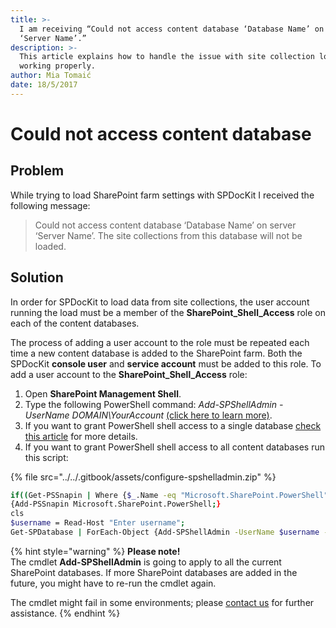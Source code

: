 ```yaml
---
title: >-
  I am receiving “Could not access content database ‘Database Name’ on server
  ‘Server Name’.”
description: >-
  This article explains how to handle the issue with site collection load not
  working properly.
author: Mia Tomaić
date: 18/5/2017
---
```


# Could not access content database

## Problem

While trying to load SharePoint farm settings with SPDocKit I received the following message:

> Could not access content database ‘Database Name’ on server ‘Server Name’. The site collections from this database will not be loaded.

## Solution

In order for SPDocKit to load data from site collections, the user account running the load must be a member of the **SharePoint\_Shell\_Access** role on each of the content databases.

The process of adding a user account to the role must be repeated each time a new content database is added to the SharePoint farm. Both the SPDocKit **console user** and **service account** must be added to this role. To add a user account to the **SharePoint\_Shell\_Access** role:

1. Open **SharePoint Management Shell**.
2. Type the following PowerShell command: _Add-SPShellAdmin -UserName DOMAIN\YourAccount_ [\(click here to learn more\)](https://technet.microsoft.com/en-us/library/ff607596.aspx).
3. If you want to grant PowerShell shell access to a single database [check this article](https://technet.microsoft.com/en-us/library/ff607596.aspx) for more details.
4. If you want to grant PowerShell shell access to all content databases run this script:

{% file src="../../.gitbook/assets/configure-spshelladmin.zip" %}

```bash
if((Get-PSSnapin | Where {$_.Name -eq "Microsoft.SharePoint.PowerShell"})-eq $null)
{Add-PSSnapin Microsoft.SharePoint.PowerShell;}
cls
$username = Read-Host "Enter username";
Get-SPDatabase | ForEach-Object {Add-SPShellAdmin -UserName $username -database $_.Id}
```

{% hint style="warning" %}
**Please note!**  
The cmdlet **Add-SPShellAdmin** is going to apply to all the current SharePoint databases. If more SharePoint databases are added in the future, you might have to re-run the cmdlet again.

The cmdlet might fail in some environments; please [contact us](https://www.spdockit.com/support/contact-us/) for further assistance.
{% endhint %}

